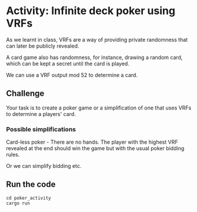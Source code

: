 # Activity: Infinite deck poker using VRFs

As we learnt in class, VRFs are a way of providing private randomness that can later be publicly revealed.

A card game also has randomness, for instance, drawing a random card, which can be kept a secret until the card is played.

We can use a VRF output mod 52 to determine a card.

## Challenge

Your task is to create a poker game or a simplification of one that uses VRFs to determine a players' card.

### Possible simplifications

Card-less poker - There are no hands.
The player with the highest VRF revealed at the end should win the game but with the usual poker bidding rules.

Or we can simplify bidding etc.


## Run the code

```
cd poker_activity
cargo run
```